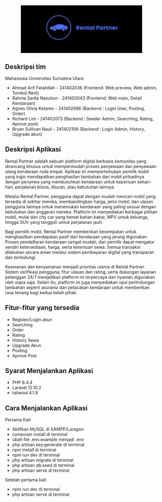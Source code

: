 <p align="center"><a href="#" target="_blank"><img src="public\images\RentalPartner.png" width="400" alt="Logo"></a></p>

## Deskripsi tim

Mahasiswa Universitas Sumatera Utara
- Ahmad Arif Fatahillah - 241402036 (Frontend: Web preview, Web admin, Tombol Rent)
- Rahma Sarita Nasution - 241402043 (Frontend: Web main, Detail Kendaraan)
- Agnes Olivia Ketaren  - 241402066 (Backend : Login User, Posting, Order)
- Richard Lim           - 241402073 (Backend : Seeder Admin, Searching, Rating, Aprove post)
- Bryan Sullivan Nauli  - 241402108 (Backend : Login Admin, History, Upgrade akun)

## Deskripsi Aplikasi

Rental Partner adalah sebuah platform digital berbasis komunitas yang dirancang khusus untuk mempermudah proses penyewaan dan penyewaan ulang kendaraan roda empat. Aplikasi ini mempertemukan pemilik mobil yang ingin mendapatkan penghasilan tambahan dari mobil pribadinya dengan penyewa yang membutuhkan kendaraan untuk keperluan sehari-hari, perjalanan bisnis, liburan, atau kebutuhan lainnya.

Melalui Rental Partner, pengguna dapat dengan mudah mencari mobil yang tersedia di sekitar mereka, membandingkan harga, jenis mobil, dan ulasan pengguna lainnya untuk menemukan kendaraan yang paling sesuai dengan kebutuhan dan anggaran mereka. Platform ini menyediakan berbagai pilihan mobil, mulai dari city car yang hemat bahan bakar, MPV untuk keluarga, hingga SUV yang tangguh untuk perjalanan jauh.

Bagi pemilik mobil, Rental Partner memberikan kesempatan untuk menghasilkan pendapatan pasif dari kendaraan yang jarang digunakan. Proses pendaftaran kendaraan sangat mudah, dan pemilik dapat mengatur sendiri ketersediaan, harga, serta ketentuan sewa. Semua transaksi dilakukan secara aman melalui sistem pembayaran digital yang transparan dan terlindungi.

Keamanan dan kenyamanan menjadi prioritas utama di Rental Partner. Sistem verifikasi pengguna, fitur ulasan dan rating, serta dukungan layanan pelanggan 24/7 menjadikan platform ini terpercaya dan nyaman digunakan oleh siapa saja. Selain itu, platform ini juga menyediakan opsi perlindungan tambahan seperti asuransi dan pelacakan kendaraan untuk memberikan rasa tenang bagi kedua belah pihak.

## Fitur-fitur yang tersedia

- Register/Login akun
- Searching
- Order
- Rating
- History Sewa
- Upgrade Akun
- Posting
- Aprove Post

## Syarat Menjalankan Aplikasi
- PHP 8.4.4
- Laravel 12.10.2
- tailwind 4.1.8

## Cara Menjalankan Aplikasi

Pertama Kali:
- Aktifkan MySQL di XAMPP/Laragon
- composer install di terminal
- ubah file .env.example menjadi .env
- php artisan key:generate di terminal
- npm install di terminal
- npm run dev di terminal
- php artisan migrate di terminal
- php artisan db:seed di terminal
- php artisan serve di terminal

Setelah pertama kali:
- npm run dev di terminal
- php artisan serve di terminal

